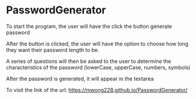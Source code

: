 # PasswordGenerator

To start the program, the user will have the click the button generate password

After the button is clicked, the user will have the option to choose how long they want their password length to be.

A series of questions will then be asked to the user to determine the characteristics of the password (lowerCase, upperCase, numbers, symbols)

After the password is generated, it will appear in the textarea

To visit the link of the url: https://mwong228.github.io/PasswordGenerator/